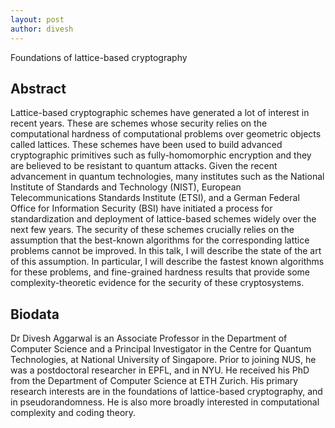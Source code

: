 ```yaml
---
layout: post
author: divesh
---
```

Foundations of lattice-based cryptography

## Abstract
Lattice-based cryptographic schemes have generated a lot of interest in recent years. These are schemes whose security relies on the computational hardness of computational problems over geometric objects called lattices. These schemes have been used to build advanced cryptographic primitives such as fully-homomorphic encryption and they are believed to be resistant to quantum attacks. Given the recent advancement in quantum technologies, many institutes such as the National Institute of Standards and Technology (NIST), European Telecommunications Standards Institute (ETSI), and a German Federal Office for Information Security (BSI) have initiated a process for standardization and deployment of lattice-based schemes widely over the next few years. The security of these schemes crucially relies on the assumption that the best-known algorithms for the corresponding lattice problems cannot be improved. In this talk, I will describe the state of the art of this assumption. In particular, I will describe the fastest known algorithms for these problems, and fine-grained hardness results that provide some complexity-theoretic evidence for the security of these cryptosystems. 

## Biodata
Dr Divesh Aggarwal is an Associate Professor in the Department of Computer Science and a Principal Investigator in the Centre for Quantum Technologies, at National University of Singapore. Prior to joining NUS, he was a postdoctoral researcher in EPFL, and in NYU. He received his PhD from the Department of Computer Science at ETH Zurich. His primary research interests are in the foundations of lattice-based cryptography, and in pseudorandomness. He is also more broadly interested in computational complexity and coding theory.
